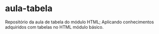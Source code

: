 # aula-tabela
Repositório da aula de tabela do módulo HTML;
Aplicando conhecimentos adquiridos com tabelas no HTML módulo básico.
